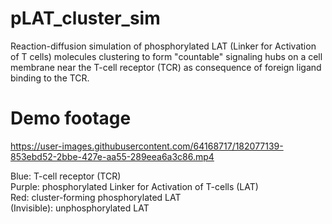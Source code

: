 # pLAT_cluster_sim
Reaction-diffusion simulation of phosphorylated LAT (Linker for Activation of T cells) molecules clustering to form "countable" signaling hubs on a cell membrane near the T-cell receptor (TCR) as consequence of foreign ligand binding to the TCR. 

# Demo footage
https://user-images.githubusercontent.com/64168717/182077139-853ebd52-2bbe-427e-aa55-289eea6a3c86.mp4

Blue: T-cell receptor (TCR) <br/>
Purple: phosphorylated Linker for Activation of T-cells (LAT) <br/>
Red: cluster-forming phosphorylated LAT <br/>
(Invisible): unphosphorylated LAT

